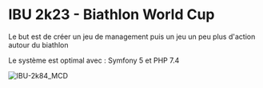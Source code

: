 # IBU 2k23 - Biathlon World Cup

Le but est de créer un jeu de management puis un jeu un peu plus d'action autour du biathlon

Le système est optimal avec : Symfony 5 et PHP 7.4

![IBU-2k84_MCD](https://user-images.githubusercontent.com/77285498/182615409-84f1e0ce-c4f3-47fb-9db4-17f031860c90.png)
